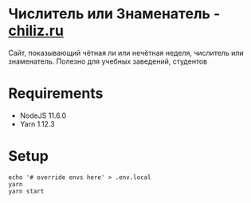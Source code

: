# Числитель или Знаменатель - [chiliz.ru](http://chiliz.ru/)
Сайт, показывающий чётная ли или нечётная неделя, числитель или знаменатель. Полезно для учебных заведений, студентов

# Requirements

* NodeJS 11.6.0
* Yarn 1.12.3

# Setup

```
echo '# override envs here' > .env.local
yarn
yarn start
```
